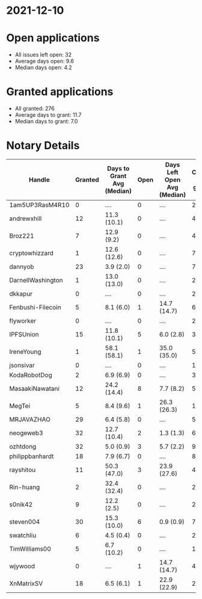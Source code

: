 2021-12-10
==========

# Open applications

- All issues left open: 32
- Average days open: 9.6
- Median days open: 4.2

# Granted applications

- All granted: 276
- Average days to grant: 11.7
- Median days to grant: 7.0

# Notary Details

| Handle            |   Granted | Days to Grant Avg (Median)   |   Open | Days Left Open Avg (Median)   |   Closed (no grant) |
|-------------------|-----------|------------------------------|--------|-------------------------------|---------------------|
| 1am5UP3RasM4R10   |         0 | ....                         |      0 | ....                          |                   2 |
| andrewxhill       |        12 | 11.3  (10.1)                 |      0 | ....                          |                  45 |
| Broz221           |         7 | 12.9  (9.2)                  |      0 | ....                          |                  48 |
| cryptowhizzard    |         1 | 12.6  (12.6)                 |      0 | ....                          |                   7 |
| dannyob           |        23 | 3.9  (2.0)                   |      0 | ....                          |                  76 |
| DarnellWashington |         1 | 13.0  (13.0)                 |      0 | ....                          |                   2 |
| dkkapur           |         0 | ....                         |      0 | ....                          |                   2 |
| Fenbushi-Filecoin |         5 | 8.1  (6.0)                   |      1 | 14.7  (14.7)                  |                  67 |
| flyworker         |         0 | ....                         |      0 | ....                          |                   2 |
| IPFSUnion         |        15 | 11.8  (10.1)                 |      5 | 6.0  (2.8)                    |                  33 |
| IreneYoung        |         1 | 58.1  (58.1)                 |      1 | 35.0  (35.0)                  |                   5 |
| jsonsivar         |         0 | ....                         |      0 | ....                          |                  13 |
| KodaRobotDog      |         2 | 6.9  (6.9)                   |      0 | ....                          |                   3 |
| MasaakiNawatani   |        12 | 24.2  (14.4)                 |      8 | 7.7  (8.2)                    |                  57 |
| MegTei            |         5 | 8.4  (9.6)                   |      1 | 26.3  (26.3)                  |                  10 |
| MRJAVAZHAO        |        29 | 6.4  (5.8)                   |      0 | ....                          |                  57 |
| neogeweb3         |        32 | 12.7  (10.4)                 |      2 | 1.3  (1.3)                    |                  62 |
| ozhtdong          |        32 | 5.0  (0.9)                   |      3 | 5.7  (2.2)                    |                  91 |
| philippbanhardt   |        18 | 7.9  (6.7)                   |      0 | ....                          |                  81 |
| rayshitou         |        11 | 50.3  (47.0)                 |      3 | 23.9  (27.6)                  |                  41 |
| Rin-huang         |         2 | 32.4  (32.4)                 |      0 | ....                          |                   2 |
| s0nik42           |         9 | 12.2  (2.5)                  |      0 | ....                          |                  27 |
| steven004         |        30 | 15.3  (10.0)                 |      6 | 0.9  (0.9)                    |                  79 |
| swatchliu         |         6 | 4.5  (0.4)                   |      0 | ....                          |                  20 |
| TimWilliams00     |         5 | 6.7  (10.2)                  |      0 | ....                          |                  11 |
| wjywood           |         0 | ....                         |      1 | 14.7  (14.7)                  |                   4 |
| XnMatrixSV        |        18 | 6.5  (6.1)                   |      1 | 22.9  (22.9)                  |                  29 |
